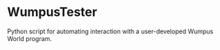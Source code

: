 # WumpusTester
Python script for automating interaction with a user-developed Wumpus World program.
